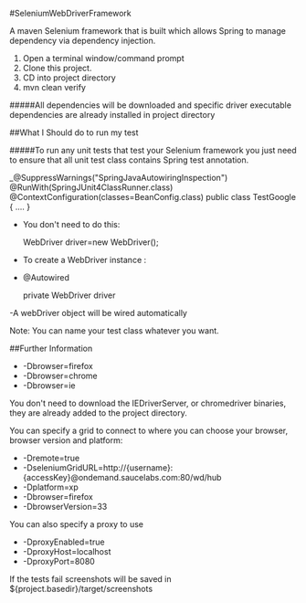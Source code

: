 #SeleniumWebDriverFramework

A maven Selenium framework that is built which allows Spring to manage dependency via dependency injection.

1. Open a terminal window/command prompt
2. Clone this project.
3. CD into project directory
4. mvn clean verify

#####All dependencies will be downloaded and specific driver executable dependencies are already installed in project directory

##What I Should do to run my test

#####To run any unit tests that test your Selenium framework you just need to ensure that all unit test class contains Spring test annotation.

_@SuppressWarnings("SpringJavaAutowiringInspection")
   @RunWith(SpringJUnit4ClassRunner.class)
   @ContextConfiguration(classes=BeanConfig.class)
   public class TestGoogle {
   ....
   }

- You don't need to do this:
 
   WebDriver driver=new WebDriver();
   
- To create a WebDriver instance : 
- @Autowired

  private WebDriver driver

-A webDriver object will be wired automatically
  
Note: You can name your test class whatever you want.

##Further Information

- -Dbrowser=firefox
- -Dbrowser=chrome
- -Dbrowser=ie

You don't need to download the IEDriverServer, or chromedriver binaries, they are already added to the project directory.

You can specify a grid to connect to where you can choose your browser, browser version and platform:

- -Dremote=true 
- -DseleniumGridURL=http://{username}:{accessKey}@ondemand.saucelabs.com:80/wd/hub 
- -Dplatform=xp 
- -Dbrowser=firefox 
- -DbrowserVersion=33

You can also specify a proxy to use

- -DproxyEnabled=true
- -DproxyHost=localhost
- -DproxyPort=8080

If the tests fail screenshots will be saved in ${project.basedir}/target/screenshots
